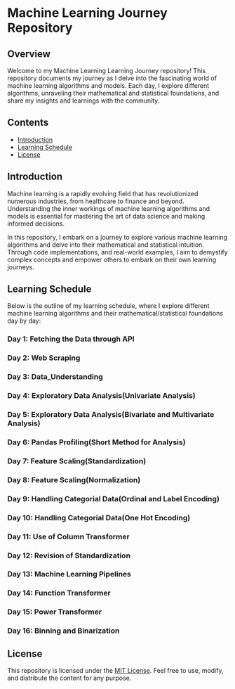 # Machine Learning Journey Repository

## Overview
Welcome to my Machine Learning Learning Journey repository! This repository documents my journey as I delve into the fascinating world of machine learning algorithms and models. Each day, I explore different algorithms, unraveling their mathematical and statistical foundations, and share my insights and learnings with the community.

## Contents
- [Introduction](#introduction)
- [Learning Schedule](#learning-schedule)
- [License](#license)

## Introduction
Machine learning is a rapidly evolving field that has revolutionized numerous industries, from healthcare to finance and beyond. Understanding the inner workings of machine learning algorithms and models is essential for mastering the art of data science and making informed decisions.

In this repository, I embark on a journey to explore various machine learning algorithms and delve into their mathematical and statistical intuition. Through code implementations, and real-world examples, I aim to demystify complex concepts and empower others to embark on their own learning journeys.

## Learning Schedule
Below is the outline of my learning schedule, where I explore different machine learning algorithms and their mathematical/statistical foundations day by day:

### Day 1: Fetching the Data through API

### Day 2: Web Scraping

### Day 3: Data_Understanding

### Day 4: Exploratory Data Analysis(Univariate Analysis)

### Day 5: Exploratory Data Analysis(Bivariate and Multivariate Analysis)

### Day 6: Pandas Profiling(Short Method for Analysis)

### Day 7: Feature Scaling(Standardization)

### Day 8: Feature Scaling(Normalization)

### Day 9: Handling Categorial Data(Ordinal and Label Encoding)

### Day 10: Handling Categorial Data(One Hot Encoding)

### Day 11: Use of Column Transformer

### Day 12: Revision of Standardization

### Day 13: Machine Learning Pipelines

### Day 14: Function Transformer

### Day 15: Power Transformer

### Day 16: Binning and Binarization


## License
This repository is licensed under the [MIT License](LICENSE). Feel free to use, modify, and distribute the content for any purpose.
